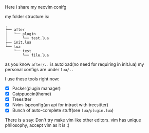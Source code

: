 Here i share my neovim conifg

my folder structure is:

```
.
├── after
│   └── plugin
│       └── test.lua
├── init.lua
└── lua
    └── test
        └── file.lua
```

as you know `after/..` is autoload(no need for requiring in init.lua)
my personal configs are under `lua/..`

I use these tools right now:
- [X] Packer(plugin manager)
- [X] Catppuccin(theme)
- [X] Treesitter
- [X] Nvim-lspconfig(an api for intract with treesitter)
- [X] Bunch of auto-complete stuff(see `lua/plugin.lua`)

There is a say: Don't try make vim like other editors. vim has unique philosophy, accept vim as it is :)
